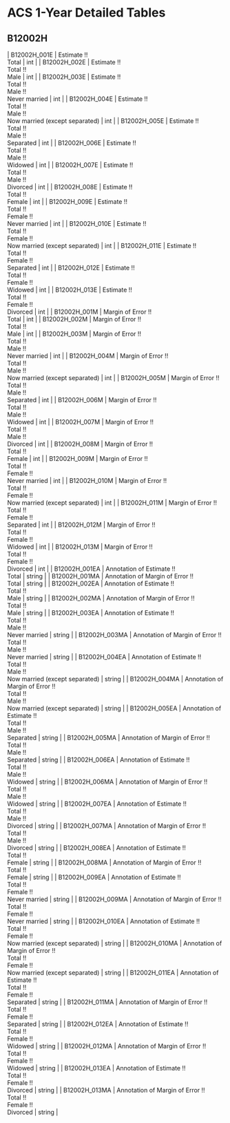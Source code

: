 # ACS 1-Year Detailed Tables

## B12002H

| B12002H_001E | Estimate !!<br>Total | int |
| B12002H_002E | Estimate !!<br>Total !!<br>Male | int |
| B12002H_003E | Estimate !!<br>Total !!<br>Male !!<br>Never married | int |
| B12002H_004E | Estimate !!<br>Total !!<br>Male !!<br>Now married (except separated) | int |
| B12002H_005E | Estimate !!<br>Total !!<br>Male !!<br>Separated | int |
| B12002H_006E | Estimate !!<br>Total !!<br>Male !!<br>Widowed | int |
| B12002H_007E | Estimate !!<br>Total !!<br>Male !!<br>Divorced | int |
| B12002H_008E | Estimate !!<br>Total !!<br>Female | int |
| B12002H_009E | Estimate !!<br>Total !!<br>Female !!<br>Never married | int |
| B12002H_010E | Estimate !!<br>Total !!<br>Female !!<br>Now married (except separated) | int |
| B12002H_011E | Estimate !!<br>Total !!<br>Female !!<br>Separated | int |
| B12002H_012E | Estimate !!<br>Total !!<br>Female !!<br>Widowed | int |
| B12002H_013E | Estimate !!<br>Total !!<br>Female !!<br>Divorced | int |
| B12002H_001M | Margin of Error !!<br>Total | int |
| B12002H_002M | Margin of Error !!<br>Total !!<br>Male | int |
| B12002H_003M | Margin of Error !!<br>Total !!<br>Male !!<br>Never married | int |
| B12002H_004M | Margin of Error !!<br>Total !!<br>Male !!<br>Now married (except separated) | int |
| B12002H_005M | Margin of Error !!<br>Total !!<br>Male !!<br>Separated | int |
| B12002H_006M | Margin of Error !!<br>Total !!<br>Male !!<br>Widowed | int |
| B12002H_007M | Margin of Error !!<br>Total !!<br>Male !!<br>Divorced | int |
| B12002H_008M | Margin of Error !!<br>Total !!<br>Female | int |
| B12002H_009M | Margin of Error !!<br>Total !!<br>Female !!<br>Never married | int |
| B12002H_010M | Margin of Error !!<br>Total !!<br>Female !!<br>Now married (except separated) | int |
| B12002H_011M | Margin of Error !!<br>Total !!<br>Female !!<br>Separated | int |
| B12002H_012M | Margin of Error !!<br>Total !!<br>Female !!<br>Widowed | int |
| B12002H_013M | Margin of Error !!<br>Total !!<br>Female !!<br>Divorced | int |
| B12002H_001EA | Annotation of Estimate !!<br>Total | string |
| B12002H_001MA | Annotation of Margin of Error !!<br>Total | string |
| B12002H_002EA | Annotation of Estimate !!<br>Total !!<br>Male | string |
| B12002H_002MA | Annotation of Margin of Error !!<br>Total !!<br>Male | string |
| B12002H_003EA | Annotation of Estimate !!<br>Total !!<br>Male !!<br>Never married | string |
| B12002H_003MA | Annotation of Margin of Error !!<br>Total !!<br>Male !!<br>Never married | string |
| B12002H_004EA | Annotation of Estimate !!<br>Total !!<br>Male !!<br>Now married (except separated) | string |
| B12002H_004MA | Annotation of Margin of Error !!<br>Total !!<br>Male !!<br>Now married (except separated) | string |
| B12002H_005EA | Annotation of Estimate !!<br>Total !!<br>Male !!<br>Separated | string |
| B12002H_005MA | Annotation of Margin of Error !!<br>Total !!<br>Male !!<br>Separated | string |
| B12002H_006EA | Annotation of Estimate !!<br>Total !!<br>Male !!<br>Widowed | string |
| B12002H_006MA | Annotation of Margin of Error !!<br>Total !!<br>Male !!<br>Widowed | string |
| B12002H_007EA | Annotation of Estimate !!<br>Total !!<br>Male !!<br>Divorced | string |
| B12002H_007MA | Annotation of Margin of Error !!<br>Total !!<br>Male !!<br>Divorced | string |
| B12002H_008EA | Annotation of Estimate !!<br>Total !!<br>Female | string |
| B12002H_008MA | Annotation of Margin of Error !!<br>Total !!<br>Female | string |
| B12002H_009EA | Annotation of Estimate !!<br>Total !!<br>Female !!<br>Never married | string |
| B12002H_009MA | Annotation of Margin of Error !!<br>Total !!<br>Female !!<br>Never married | string |
| B12002H_010EA | Annotation of Estimate !!<br>Total !!<br>Female !!<br>Now married (except separated) | string |
| B12002H_010MA | Annotation of Margin of Error !!<br>Total !!<br>Female !!<br>Now married (except separated) | string |
| B12002H_011EA | Annotation of Estimate !!<br>Total !!<br>Female !!<br>Separated | string |
| B12002H_011MA | Annotation of Margin of Error !!<br>Total !!<br>Female !!<br>Separated | string |
| B12002H_012EA | Annotation of Estimate !!<br>Total !!<br>Female !!<br>Widowed | string |
| B12002H_012MA | Annotation of Margin of Error !!<br>Total !!<br>Female !!<br>Widowed | string |
| B12002H_013EA | Annotation of Estimate !!<br>Total !!<br>Female !!<br>Divorced | string |
| B12002H_013MA | Annotation of Margin of Error !!<br>Total !!<br>Female !!<br>Divorced | string |

